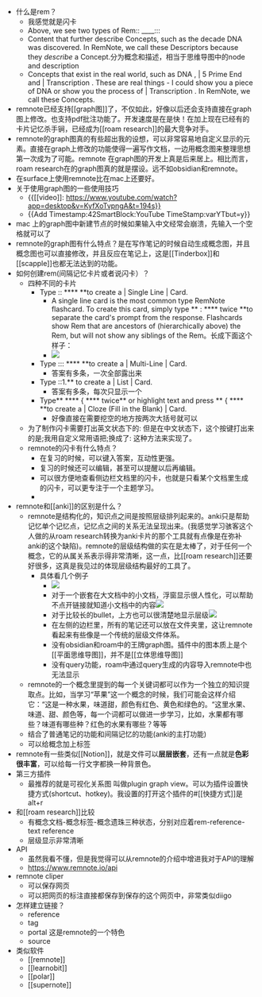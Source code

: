 - 什么是rem？
    - 我感觉就是闪卡
    - Above, we see two types of Rem:: ____:::
    - Content that further describe Concepts, such as the decade DNA was discovered. In RemNote, we call these Descriptors because they *describe* a Concept.分为概念和描述，相当于思维导图中的node and description
    - Concepts that exist in the real world, such as DNA ,  | 5 Prime End and  | Transcription . These are real things - I could show you a piece of DNA or show you the process of  | Transcription . In RemNote, we call these  Concepts.
- remnote已经支持[[graph图]]了，不仅如此，好像以后还会支持直接在graph图上修改。也支持pdf批注功能了。开发速度是在是快！在加上现在已经有的卡片记忆杀手锏，已经成为[[roam research]]的最大竞争对手。
- remnote的graph图真的有些超出我的设想，可以非常容易地自定义显示的元素。直接在graph上修改的功能使得一遍写作文档，一边用概念图来整理思想第一次成为了可能。remnote 在graph图的开发上真是后来居上。相比而言，roam research在的graph图真的就是摆设。远不如obsidian和remnote。
- 在surface上使用remnote比在mac上还要好。
- 关于使用graph图的一些使用技巧
    - {{[[video]]: https://www.youtube.com/watch?app=desktop&v=KyfXoTvpngA&t=194s}}
    - {{Add Timestamp:42SmartBlock:YouTube TimeStamp:varYTbut=y}}
- mac 上的graph图中新建节点的时候如果输入中文经常会崩溃，先输入一个空格就可以了
- remnote的graph图有什么特点？是在写作笔记的时候自动生成概念图，并且概念图也可以直接修改，并且反应在笔记上，这是[[Tinderbox]]和[[scapple]]也都无法达到的功能。
- 如何创建rem(间隔记忆卡片或者说闪卡）？
    - 四种不同的卡片
        - Type :: **** **to create a  | Single Line  | Card.
            - A single line card is the most common type RemNote flashcard.  To create this card, simply type ** : ****  twice **to separate the card's prompt from the response.  Flashcards show Rem that are ancestors of (hierarchically above) the Rem, but will not show any siblings of the Rem。长成下面这个样子：
            - ![](https://firebasestorage.googleapis.com/v0/b/firescript-577a2.appspot.com/o/imgs%2Fapp%2Fxinyiheng%2FZPOB2ovtpC.png?alt=media&token=aae1b11c-d5af-43f0-8791-ab306fbb8a44)
        - Type ::: **** **to create a  | Multi-Line   | Card.
            - 答案有多条，一次全部露出来
        - Type ::1.**  to create a  | List  | Card.
            - 答案有多条，每次只显示一个
        - Type** **** {  **** twice** or highlight text and press ** { ****  **to create a  | Cloze (Fill in the Blank)  | Card.
            - 好像直接在需要挖空的地方按两次大括号就可以
    - 为了制作闪卡需要打出英文状态下的: 但是在中文状态下，这个按键打出来的是;我用自定义常用语把;换成了: 这种方法来实现了。
    - remnote的闪卡有什么特点？
        - 在复习的时候，可以键入答案，互动性更强。
        - 复习的时候还可以编辑，甚至可以提醒以后再编辑。
        - 可以很方便地查看侧边栏文档里的闪卡，也就是只看某个文档里生成的闪卡，可以更专注于一个主题学习。
        - 
- remnote和[[anki]]的区别是什么？
    - remnote是结构化的，知识点之间是按照层级排列起来的。anki只是帮助记忆单个记忆点，记忆点之间的关系无法呈现出来。(我感觉学习骇客这个人做的从roam research转换为anki卡片的那个工具就有点像是在弥补anki的这个缺陷)。remnote的层级结构做的实在是太棒了，对于任何一个概念，它的从属关系表示得非常清晰，这一点，比[[roam research]]还要好很多，这真是我见过的体现层级结构最好的工具了。
        - 具体看几个例子
            - ![](https://firebasestorage.googleapis.com/v0/b/firescript-577a2.appspot.com/o/imgs%2Fapp%2Fxinyiheng%2FfwL4lftMRA.png?alt=media&token=6784bfd0-530b-4228-9f07-0079a497c614)
            - 对于一个嵌套在大文档中的小文档，浮窗显示很人性化，可以帮助不点开链接就知道小文档中的内容![](https://firebasestorage.googleapis.com/v0/b/firescript-577a2.appspot.com/o/imgs%2Fapp%2Fxinyiheng%2F72HeCwWaN2.png?alt=media&token=110332c8-eb01-493d-9530-93dc0d69abbe)
            - 对于比较长的bullet，上方也可以很清楚地显示层级![](https://firebasestorage.googleapis.com/v0/b/firescript-577a2.appspot.com/o/imgs%2Fapp%2Fxinyiheng%2FUqVW7aymvp.png?alt=media&token=be28296c-8bb7-4c21-a571-2e650f2fb568)
            - 在左侧的边栏里，所有的笔记还可以放在文件夹里，这让remnote看起来有些像是一个传统的层级文件体系。
            - 没有obsidian和roam中的王牌graph图。插件中的图本质上是个[[平面思维导图]]，并不是[[立体思维导图]]
            - 没有query功能，roam中通过query生成的内容导入remnote中也无法显示
    - remnote的一个概念里提到的每一个关键词都可以作为一个独立的知识提取点。比如，当学习“苹果”这一个概念的时候，我们可能会这样介绍它：“这是一种水果，味道甜，颜色有红色、黄色和绿色的。“这里水果、味道、甜、颜色等，每一个词都可以做进一步学习，比如，水果都有哪些？味道有哪些种？红色的水果有哪些？等等
    - 结合了普通笔记的功能和间隔记忆的功能(anki的主打功能)
    - 可以给概念加上标签
- remnote有一些类似[[Notion]]，就是文件可以**层层嵌套**，还有一点就是**色彩很丰富**，可以给每一行文字都换一种背景色。
- 第三方插件
    - 最推荐的就是可视化关系图 叫做plugin graph view。可以为插件设置快捷方式(shortcut、hotkey)。我设置的打开这个插件的#[[快捷方式]]是alt+r
- 和[[roam research]]比较
    - 有概念文档-概念标签-概念遗珠三种状态，分别对应着rem-reference-text reference
    - 层级显示非常清晰
- API
    - 虽然我看不懂，但是我觉得可以从remnote的介绍中增进我对于API的理解
    - https://www.remnote.io/api
- remnote cliper
    - 可以保存网页
    - 可以把网页的标注直接都保存到保存的这个网页中，非常类似diigo
- 怎样建立链接？
    - reference
    - tag
    - portal 这是remnote的一个特色
    - source
- 类似软件
    - [[remnote]]
    - [[learnobit]]
    - [[polar]]
    - [[supernote]]
